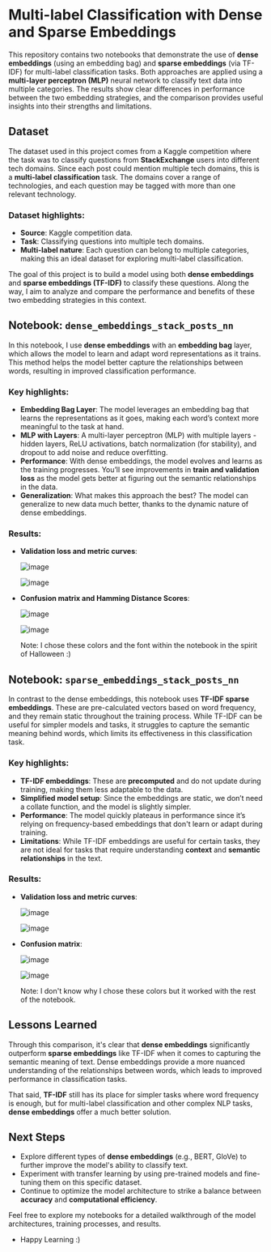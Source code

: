 # Multi-label Classification with Dense and Sparse Embeddings

This repository contains two notebooks that demonstrate the use of **dense embeddings** (using an embedding bag) and **sparse embeddings** (via TF-IDF) for multi-label classification tasks. Both approaches are applied using a **multi-layer perceptron (MLP)** neural network to classify text data into multiple categories. The results show clear differences in performance between the two embedding strategies, and the comparison provides useful insights into their strengths and limitations.

## Dataset

The dataset used in this project comes from a Kaggle competition where the task was to classify questions from **StackExchange** users into different tech domains. Since each post could mention multiple tech domains, this is a **multi-label classification** task. The domains cover a range of technologies, and each question may be tagged with more than one relevant technology.

### Dataset highlights:
- **Source**: Kaggle competition data.
- **Task**: Classifying questions into multiple tech domains.
- **Multi-label nature**: Each question can belong to multiple categories, making this an ideal dataset for exploring multi-label classification.
  
The goal of this project is to build a model using both **dense embeddings** and **sparse embeddings (TF-IDF)** to classify these questions. Along the way, I aim to analyze and compare the performance and benefits of these two embedding strategies in this context.

## Notebook: `dense_embeddings_stack_posts_nn`

In this notebook, I use **dense embeddings** with an **embedding bag** layer, which allows the model to learn and adapt word representations as it trains. This method helps the model better capture the relationships between words, resulting in improved classification performance.


### Key highlights:
- **Embedding Bag Layer**: The model leverages an embedding bag that learns the representations as it goes, making each word’s context more meaningful to the task at hand.
- **MLP with Layers**: A multi-layer perceptron (MLP) with multiple layers -hidden layers, ReLU activations, batch normalization (for stability), and dropout to add noise and reduce overfitting.
- **Performance**: With dense embeddings, the model evolves and learns as the training progresses. You’ll see improvements in **train and validation loss** as the model gets better at figuring out the semantic relationships in the data.
- **Generalization**: What makes this approach the best? The model can generalize to new data much better, thanks to the dynamic nature of dense embeddings.


### Results:
- **Validation loss and metric curves**:
  
  ![image](https://github.com/user-attachments/assets/ef56a99b-0c35-47b8-ba1d-d7a268425124)
  
  ![image](https://github.com/user-attachments/assets/9c12b272-ac93-4021-b1bd-6a9770a985ba)



- **Confusion matrix and Hamming Distance Scores**:

  ![image](https://github.com/user-attachments/assets/b3a4b4ae-5230-4910-91ea-d7479e0b1814)

  ![image](https://github.com/user-attachments/assets/261e704b-5cae-4d93-be4c-322674946882)

  Note: I chose these colors and the font within the notebook in the spirit of Halloween :)


## Notebook: `sparse_embeddings_stack_posts_nn`

In contrast to the dense embeddings, this notebook uses **TF-IDF sparse embeddings**. These are pre-calculated vectors based on word frequency, and they remain static throughout the training process. While TF-IDF can be useful for simpler models and tasks, it struggles to capture the semantic meaning behind words, which limits its effectiveness in this classification task.

### Key highlights:
- **TF-IDF embeddings**: These are **precomputed** and do not update during training, making them less adaptable to the data.
- **Simplified model setup**: Since the embeddings are static, we don’t need a collate function, and the model is slightly simpler.
- **Performance**: The model quickly plateaus in performance since it’s relying on frequency-based embeddings that don't learn or adapt during training.
- **Limitations**: While TF-IDF embeddings are useful for certain tasks, they are not ideal for tasks that require understanding **context** and **semantic relationships** in the text.

### Results:
- **Validation loss and metric curves**:

  ![image](https://github.com/user-attachments/assets/8bf2e109-dda4-46c9-a289-4fc08df17085)

  ![image](https://github.com/user-attachments/assets/1543b0b8-d412-4fd7-881c-36a9118bb327)


- **Confusion matrix**:

  ![image](https://github.com/user-attachments/assets/ddd3629f-0841-4ee0-90a1-9aa416bb464d)

  ![image](https://github.com/user-attachments/assets/51ab8fff-9779-4fc1-8e94-87662fe588ee)

  Note: I don't know why I chose these colors but it worked with the rest of the notebook.



## Lessons Learned

Through this comparison, it's clear that **dense embeddings** significantly outperform **sparse embeddings** like TF-IDF when it comes to capturing the semantic meaning of text. Dense embeddings provide a more nuanced understanding of the relationships between words, which leads to improved performance in classification tasks.

That said, **TF-IDF** still has its place for simpler tasks where word frequency is enough, but for multi-label classification and other complex NLP tasks, **dense embeddings** offer a much better solution.

## Next Steps
- Explore different types of **dense embeddings** (e.g., BERT, GloVe) to further improve the model's ability to classify text.
- Experiment with transfer learning by using pre-trained models and fine-tuning them on this specific dataset.
- Continue to optimize the model architecture to strike a balance between **accuracy** and **computational efficiency**.

Feel free to explore my notebooks for a detailed walkthrough of the model architectures, training processes, and results. 

- Happy Learning :)


